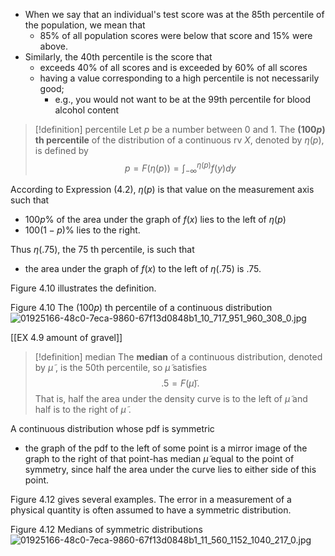 - When we say that an individual's test score was at the 85th percentile of the population, we mean that 
	- ${85}\%$ of all population scores were below that score and ${15}\%$ were above. 
- Similarly, the 40th percentile is the score that 
	- exceeds ${40}\%$ of all scores and is exceeded by ${60}\%$ of all scores 
	- having a value corresponding to a high percentile is not necessarily good; 
		- e.g., you would not want to be at the 99th percentile for blood alcohol content

> [!definition] percentile
> Let $p$ be a number between 0 and 1. 
> The **$\left( {\mathbf{{100}}p}\right)$ th percentile** of the distribution of a continuous rv $X$, denoted by $\eta \left( p\right)$, is defined by
> $$
> p = F\left( {\eta \left( p\right) }\right) = {\int }_{-\infty }^{\eta \left( p\right) }f\left( y\right) {dy} \tag{4.2}
> $$

According to Expression (4.2), $\eta \left( p\right)$ is that value on the measurement axis such that 
- ${100p}\%$ of the area under the graph of $f\left( x\right)$ lies to the left of $\eta \left( p\right)$
- ${100}\left( {1 - p}\right) \%$ lies to the right. 

Thus $\eta \left( {.75}\right)$, the 75 th percentile, is such that 
- the area under the graph of $f\left( x\right)$ to the left of $\eta \left( {.75}\right)$ is .75. 

Figure 4.10 illustrates the definition.

Figure 4.10 
The $\left( {100p}\right)$ th percentile of a continuous distribution
![01925166-48c0-7eca-9860-67f13d0848b1_10_717_951_960_308_0.jpg](images/01925166-48c0-7eca-9860-67f13d0848b1_10_717_951_960_308_0.jpg)

[[EX 4.9 amount of gravel]]

> [!definition] median
> The **median** of a continuous distribution, denoted by $\widetilde{\mu }$ , is the 50th percentile, so $\widetilde{\mu }$ satisfies $${.5} = F\left( \widetilde{\mu }\right).$$ 
> That is, half the area under the density curve is to the left of $\widetilde{\mu }$ and half is to the right of $\widetilde{\mu }$ . 

A continuous distribution whose pdf is symmetric
- the graph of the pdf to the left of some point is a mirror image of the graph to the right of that point-has median $\widetilde{\mu }$ equal to the point of symmetry, since half the area under the curve lies to either side of this point. 

Figure 4.12 gives several examples. 
The error in a measurement of a physical quantity is often assumed to have a symmetric distribution.

Figure 4.12 
Medians of symmetric distributions
![01925166-48c0-7eca-9860-67f13d0848b1_11_560_1152_1040_217_0.jpg](images/01925166-48c0-7eca-9860-67f13d0848b1_11_560_1152_1040_217_0.jpg)